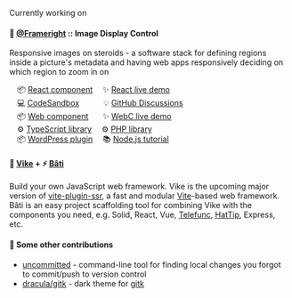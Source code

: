 Currently working on

#### 🚀 [@Frameright](https://github.com/Frameright) :: Image Display Control

Responsive images on steroids - a software stack for defining regions inside a
picture's metadata and having web apps responsively deciding on which region to
zoom in on

&emsp;📦 [React component](https://github.com/Frameright/react-image-display-control/)
&emsp;✨ [React live demo](https://react.frameright.io)<br />
&emsp;💻 [CodeSandbox](https://codesandbox.io/s/image-display-control-react-component-m6qj9r)
&emsp;&emsp;&nbsp;&nbsp;&nbsp;💡 [GitHub Discussions](https://github.com/Frameright/react-image-display-control/discussions)<br />
&emsp;📦 [Web component](https://github.com/Frameright/image-display-control-web-component)
&emsp;&nbsp;&nbsp;✨ [WebC live demo](https://webc.frameright.io)<br />
&emsp;⚙️ [TypeScript library](https://github.com/Frameright/image-display-control-metadata-parser)
&emsp;⚙️ [PHP library](https://github.com/Frameright/php-image-metadata-parser)<br />
&emsp;📦 [WordPress plugin](https://github.com/frameright/image-display-control-wordpress/)
&emsp;📚 [Node.js tutorial](https://www.frameright.io/post/metadata-in-node-js)

#### 🔨 [Vike](https://github.com/brillout/vike) + ⚡ [Bâti](https://github.com/batijs/bati)

Build your own JavaScript web framework. Vike is the upcoming major version of
[vite-plugin-ssr](https://vite-plugin-ssr.com/), a fast and modular
[Vite](https://vitejs.dev/)-based web framework. Bâti is an easy project
scaffolding tool for combining Vike with the components you need, e.g. Solid,
React, Vue, [Telefunc](https://telefunc.com/),
[HatTip](https://github.com/hattipjs/hattip), Express, etc.

#### 🎁 Some other contributions

* [uncommitted](https://github.com/brandon-rhodes/uncommitted/) - command-line
  tool for finding local changes you forgot to commit/push to version control
* [dracula/gitk](https://draculatheme.com/gitk) - dark theme for
  [gitk](https://git-scm.com/docs/gitk)
